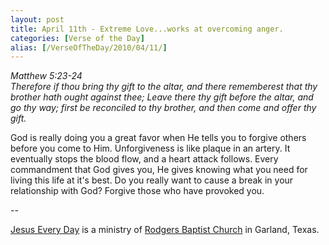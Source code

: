 ```yaml
---
layout: post
title: April 11th - Extreme Love...works at overcoming anger.
categories: [Verse of the Day]
alias: [/VerseOfTheDay/2010/04/11/]
---
```


_Matthew 5:23-24  
Therefore if thou bring thy gift to the altar, and there rememberest
that thy brother hath ought against thee; Leave there thy gift before
the altar, and go thy way; first be reconciled to thy brother, and
then come and offer thy gift._

God is really doing you a great favor when He tells you to forgive
others before you come to Him. Unforgiveness is like plaque in an
artery. It eventually stops the blood flow, and a heart attack
follows. Every commandment that God gives you, He gives knowing what
you need for living this life at it's best. Do you really want to
cause a break in your relationship with God? Forgive those who have
provoked you.

 --

<a href=http://jesuseveryday.net>Jesus Every Day</a> is a ministry of <a href=http://rodgersbaptist.net>Rodgers Baptist Church</a> in Garland, Texas.
